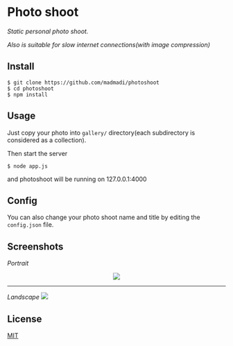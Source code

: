 # Photo shoot
_Static personal photo shoot._

_Also is suitable for slow internet connections(with image compression)_

## Install
```
$ git clone https://github.com/madmadi/photoshoot
$ cd photoshoot
$ npm install
```

## Usage
Just copy your photo into `gallery/` directory(each subdirectory is considered as a collection).

Then start the server
```
$ node app.js
```
and photoshoot will be running on 127.0.0.1:4000

## Config
You can also change your photo shoot name and title by editing the `config.json` file.

## Screenshots
_Portrait_

<p align="center">
  <img src='https://github.com/madmadi/photoshoot/blob/master/screenshots/portrait.png' >
</p>

<hr>

_Landscape_
<img src='https://github.com/madmadi/photoshoot/blob/master/screenshots/landscape.png' >

## License

[MIT](http://opensource.org/licenses/MIT)
